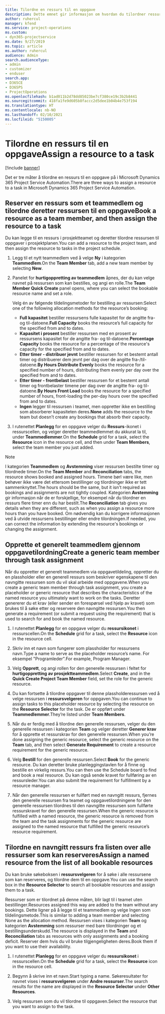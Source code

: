 ```yaml
---
title: Tilordne en ressurs til en oppgave
description: Dette emnet gir informasjon om hvordan du tilordner ressurser til oppgaver.
author: ruhercul
manager: kfend
ms.service: project-operations
ms.custom:
- dyn365-projectservice
ms.date: 9/27/2019
ms.topic: article
ms.author: ruhercul
audience: Admin
search.audienceType:
- admin
- customizer
- enduser
search.app:
- D365CE
- D365PS
- ProjectOperations
ms.openlocfilehash: b1ad011b2d78dd85023be7cf380ce19c3b2b8441
ms.sourcegitcommit: 418fa1fe9d605b8faccc2d5dee1b04b4e753f194
ms.translationtype: HT
ms.contentlocale: nb-NO
ms.lasthandoff: 02/10/2021
ms.locfileid: "5150005"
---
```

# <a name="assign-a-resource-to-a-task"></a><span data-ttu-id="77025-103">Tilordne en ressurs til en oppgave</span><span class="sxs-lookup"><span data-stu-id="77025-103">Assign a resource to a task</span></span>

[!include [banner](../includes/psa-now-project-operations.md)]

<span data-ttu-id="77025-104">Det er tre måter å tilordne en ressurs til en oppgave på i Microsoft Dynamics 365 Project Service Automation.</span><span class="sxs-lookup"><span data-stu-id="77025-104">There are three ways to assign a resource to a task in Microsoft Dynamics 365 Project Service Automation.</span></span>

## <a name="book-a-resource-as-a-team-member-and-then-assign-the-resource-to-a-task"></a><span data-ttu-id="77025-105">Reserver en ressurs som et teammedlem og tilordne deretter ressursen til en oppgave</span><span class="sxs-lookup"><span data-stu-id="77025-105">Book a resource as a team member, and then assign the resource to a task</span></span>

<span data-ttu-id="77025-106">Du kan legge til en ressurs i prosjektteamet og deretter tilordne ressursen til oppgaver i prosjektplanen.</span><span class="sxs-lookup"><span data-stu-id="77025-106">You can add a resource to the project team, and then assign the resource to tasks in the project schedule.</span></span>

1. <span data-ttu-id="77025-107">Legg til et nytt teammedlem ved å velge **Ny** i kategorien **Teammedlem**.</span><span class="sxs-lookup"><span data-stu-id="77025-107">On the **Team Member** tab, add a new team member by selecting **New**.</span></span> 

2. <span data-ttu-id="77025-108">Panelet for **hurtigoppretting av teammedlem** åpnes, der du kan velge navnet på ressursen som kan bestilles, og angi en rolle.</span><span class="sxs-lookup"><span data-stu-id="77025-108">The **Team Member Quick Create** panel opens, where you can select the bookable resource name and set a role.</span></span> 

    <span data-ttu-id="77025-109">Velg én av følgende tildelingsmetoder for bestilling av ressursen:</span><span class="sxs-lookup"><span data-stu-id="77025-109">Select one of the following allocation methods for the resource’s booking:</span></span>

    - <span data-ttu-id="77025-110">**Full kapasitet** bestiller ressursens fulle kapasitet for de angitte fra- og til-datoene.</span><span class="sxs-lookup"><span data-stu-id="77025-110">**Full Capacity** books the resource’s full capacity for the specified from and to dates.</span></span>
    - <span data-ttu-id="77025-111">**Kapasitet i prosent** bestiller ressursen med en prosent av ressursens kapasitet for de angitte fra- og til-datoene.</span><span class="sxs-lookup"><span data-stu-id="77025-111">**Percentage Capacity** books the resource for a percentage of the resource's capacity for the specified from and to dates.</span></span>
    - <span data-ttu-id="77025-112">**Etter timer - distribuer jevnt** bestiller ressursen for et bestemt antall timer og distribuerer dem jevnt per dag over de angitte fra-/til-datoene.</span><span class="sxs-lookup"><span data-stu-id="77025-112">**By Hours Distribute Evenly** books the resource for a specified number of hours, distributing them evenly per day over the specified from and to dates.</span></span>
    - <span data-ttu-id="77025-113">**Etter timer - frontbelast** bestiller ressursen for et bestemt antall timer og frontbelaster timene per dag over de angitte fra- og til-datoene.</span><span class="sxs-lookup"><span data-stu-id="77025-113">**By Hours Front Load** books the resource for a specified number of hours, front-loading the per-day hours over the specified from and to dates.</span></span>
    - <span data-ttu-id="77025-114">**Ingen** legger til ressursen i teamet, men oppretter ikke en bestilling som absorberer kapasiteten deres.</span><span class="sxs-lookup"><span data-stu-id="77025-114">**None** adds the resource to the team but doesn’t create any bookings that absorb their capacity.</span></span>

3. <span data-ttu-id="77025-115">I rutenettet **Planlegg** for en oppgave velger du **Ressurs**-ikonet i ressurscellen, og velger deretter teammedlemmet du akkurat la til, under **Teammedlemmer**.</span><span class="sxs-lookup"><span data-stu-id="77025-115">On the **Schedule** grid for a task, select the **Resource** icon in the resource cell, and then under **Team Members**, select the team member you just added.</span></span> 

> [!NOTE]
> <span data-ttu-id="77025-116">I kategorien **Teammedlem** og **Avstemming** viser ressursen bestilte timer og tilordnede timer.</span><span class="sxs-lookup"><span data-stu-id="77025-116">On the **Team Member** and **Reconciliation** tabs, the resource shows booked and assigned hours.</span></span> <span data-ttu-id="77025-117">Timene børl være like, men behøver ikke være det ettersom bestillinger og tilordninger ikke er tett sammenknyttet.</span><span class="sxs-lookup"><span data-stu-id="77025-117">The hours should be the same, but it isn't required as bookings and assignments are not tightly coupled.</span></span> <span data-ttu-id="77025-118">Kategorien **Avstemming** gir informasjon når de er forskjellige, for eksempel når du tilordner en ressurs flere timer enn du har bestilt.</span><span class="sxs-lookup"><span data-stu-id="77025-118">The **Reconciliation** tab gives you details when they are different, such as when you assign a resource more hours than you have booked.</span></span> <span data-ttu-id="77025-119">Om nødvendig kan du korrigere informasjonen ved å utvide ressursens bestillinger eller endre tilordningen.</span><span class="sxs-lookup"><span data-stu-id="77025-119">If needed, you can correct the information by extending the resource's bookings or changing the assignment.</span></span>

## <a name="create-a-generic-team-member-through-task-assignment"></a><span data-ttu-id="77025-120">Opprette et generelt teammedlem gjennom oppgavetilordning</span><span class="sxs-lookup"><span data-stu-id="77025-120">Create a generic team member through task assignment</span></span>

<span data-ttu-id="77025-121">Når du oppretter et generelt teammedlem via oppgavetildeling, oppretter du en plassholder eller en generell ressurs som beskriver egenskapene til den navngitte ressursen som du vil skal arbeide med oppgavene.</span><span class="sxs-lookup"><span data-stu-id="77025-121">When you create a generic team member through task assignment, you create a placeholder or generic resource that describes the characteristics of the named resource you ultimately want to work on the tasks.</span></span> <span data-ttu-id="77025-122">Deretter genererer du et krav (eller sender en forespørsel ved hjelp av kravet) som brukes til å søke etter og reservere den navngitte ressursen.</span><span class="sxs-lookup"><span data-stu-id="77025-122">You then generate a requirement (or submit a request using the requirement) that is used to search for and book the named resource.</span></span>

1. <span data-ttu-id="77025-123">I rutenettet **Planlegg** for en oppgave velger du **ressursikonet** i ressurscellen.</span><span class="sxs-lookup"><span data-stu-id="77025-123">On the **Schedule** grid for a task, select the **Resource** icon in the resource cell.</span></span>

2. <span data-ttu-id="77025-124">Skriv inn et navn som fungerer som plassholder for ressursens navn.</span><span class="sxs-lookup"><span data-stu-id="77025-124">Type a name to serve as the placeholder resource’s name.</span></span> <span data-ttu-id="77025-125">For eksempel "Programleder".</span><span class="sxs-lookup"><span data-stu-id="77025-125">For example, Program Manager.</span></span>

3. <span data-ttu-id="77025-126">Velg **Opprett**, og angi rollen for den generelle ressursen i feltet for **hurtigoppretting av prosjektteammedlem**.</span><span class="sxs-lookup"><span data-stu-id="77025-126">Select **Create**, and in the **Quick Create Project Team Member** field, set the role for the generic resource.</span></span>

4. <span data-ttu-id="77025-127">Du kan fortsette å tilordne oppgaver til denne plassholderessursen ved å velge ressursen i **ressursvelgeren** for oppgaven.</span><span class="sxs-lookup"><span data-stu-id="77025-127">You can continue to assign tasks to this placeholder resource by selecting the resource on the **Resource Selector** for the task.</span></span> <span data-ttu-id="77025-128">De er oppført under **Teammedlemmer**.</span><span class="sxs-lookup"><span data-stu-id="77025-128">They’re listed under **Team Members**.</span></span>

5. <span data-ttu-id="77025-129">Når du er ferdig med å tilordne den generelle ressursen, velger du den generelle ressursen i kategorien **Team** og velger deretter **Generer krav** for å opprette et ressurskrav for den generelle ressursen.</span><span class="sxs-lookup"><span data-stu-id="77025-129">When you’re done assigning the generic resource, select the generic resource on the **Team** tab, and then select **Generate Requirement** to create a resource requirement for the generic resource.</span></span>

6. <span data-ttu-id="77025-130">Velg **Bestill** for den generelle ressursen.</span><span class="sxs-lookup"><span data-stu-id="77025-130">Select **Book** for the generic resource.</span></span> <span data-ttu-id="77025-131">Du kan deretter bruke planleggingstavlen for å finne og bestille en virkelig ressurs.</span><span class="sxs-lookup"><span data-stu-id="77025-131">You can then use the Schedule board to find and book a real resource.</span></span> <span data-ttu-id="77025-132">Du kan også sende kravet for fullføring av en ressursleder.</span><span class="sxs-lookup"><span data-stu-id="77025-132">You can also submit the requirement for fulfillment by a resource manager.</span></span>

7. <span data-ttu-id="77025-133">Når den generelle ressursen er fullført med en navngitt ressurs, fjernes den generelle ressursen fra teamet og oppgavetilordningene for den generelle ressursen tilordnes til den navngitte ressursen som fullførte ressurskravet for den generelle ressursen.</span><span class="sxs-lookup"><span data-stu-id="77025-133">When the generic resource is fulfilled with a named resource, the generic resource is removed from the team and the task assignments for the generic resource are assigned to the named resource that fulfilled the generic resource’s resource requirement.</span></span>

## <a name="assign-a-named-resource-from-the-list-of-all-bookable-resources"></a><span data-ttu-id="77025-134">Tilordne en navngitt ressurs fra listen over alle ressurser som kan reserveres</span><span class="sxs-lookup"><span data-stu-id="77025-134">Assign a named resource from the list of all bookable resources</span></span>

<span data-ttu-id="77025-135">Du kan bruke søkeboksen i **ressursvelgeren** for å søke i alle ressursene som kan reserveres, og tilordne dem til en oppgave.</span><span class="sxs-lookup"><span data-stu-id="77025-135">You can use the search box in the **Resource Selector** to search all bookable resources and assign them to a task.</span></span>

<span data-ttu-id="77025-136">Ressurser som er tilordnet på denne måten, blir lagt til i teamet uten bestillinger.</span><span class="sxs-lookup"><span data-stu-id="77025-136">Resources assigned this way are added to the team without any bookings.</span></span> <span data-ttu-id="77025-137">Dette ligner på å legge til et teammedlem og velge Ingen som tildelingsmetode.</span><span class="sxs-lookup"><span data-stu-id="77025-137">This is similar to adding a team member and selecting None as the allocation method.</span></span> <span data-ttu-id="77025-138">Ressursen vises i kategorien **Team** og kategorien **Avstemming** som ressurser med bare tilordninger og et bestillingsunderskudd.</span><span class="sxs-lookup"><span data-stu-id="77025-138">The resource is displayed in the **Team** and **Reconciliation** tabs as resources with only assignments and a booking deficit.</span></span> <span data-ttu-id="77025-139">Reserver dem hvis du vil bruke tilgjengeligheten deres.</span><span class="sxs-lookup"><span data-stu-id="77025-139">Book them if you want to use their availability.</span></span>

1. <span data-ttu-id="77025-140">I rutenettet **Planlegg** for en oppgave velger du **ressursikonet** i ressurscellen.</span><span class="sxs-lookup"><span data-stu-id="77025-140">On the **Schedule** grid for a task, select the **Resource** icon in the resource cell.</span></span>

2. <span data-ttu-id="77025-141">Begynn å skrive inn et navn.</span><span class="sxs-lookup"><span data-stu-id="77025-141">Start typing a name.</span></span> <span data-ttu-id="77025-142">Søkeresultater for navnet vises i **ressursvelgeren** under **Andre ressurser**.</span><span class="sxs-lookup"><span data-stu-id="77025-142">The search results for the name are displayed in the **Resource Selector** under **Other Resources**.</span></span>

3. <span data-ttu-id="77025-143">Velg ressursen som du vil tilordne til oppgaven.</span><span class="sxs-lookup"><span data-stu-id="77025-143">Select the resource that you want to assign to the task.</span></span>

